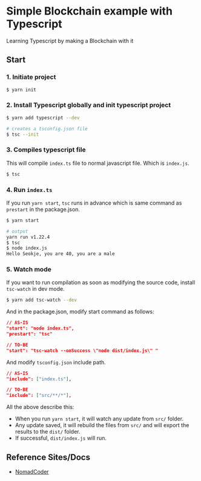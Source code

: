 # Simple Blockchain example with Typescript

Learning Typescript by making a Blockchain with it

## Start

### 1. Initiate project

```bash
$ yarn init
```

### 2. Install Typescript globally and init typescript project

```bash
$ yarn add typescript --dev

# creates a tsconfig.json file
$ tsc --init
```

### 3. Compiles typescript file

  This will compile `index.ts` file to normal javascript file.
  Which is `index.js`.

  ```bash
  $ tsc
  ```

### 4. Run `index.ts`

  If you run `yarn start`, `tsc` runs in advance which is same command as `prestart` in the package.json.

  ```bash
  $ yarn start

  # output
  yarn run v1.22.4
  $ tsc
  $ node index.js
  Hello Seokje, you are 40, you are a male
  ```

### 5. Watch mode

  If you want to run compilation as soon as modifying the source code, install `tsc-watch` in dev mode.

  ```bash
  $ yarn add tsc-watch --dev
  ```

  And in the package.json, modify start command as follows:

  ```json
  // AS-IS
  "start": "node index.ts",
  "prestart": "tsc"

  // TO-BE
  "start": "tsc-watch --onSuccess \"node dist/index.js\" "
  ```

  And modify `tsconfig.json` include path.

  ```json
  // AS-IS
  "include": ["index.ts"],

  // TO-BE
  "include": ["src/**/*"],
  ```

  All the above describe this:
  - When you run `yarn start`, it will watch any update from `src/` folder.
  - Any update saved, it will rebuild the files from `src/` and will export the results to the `dist/` folder.
  - If successful, `dist/index.js` will run. 

## Reference Sites/Docs

- [NomadCoder](https://academy.nomadcoders.co/courses/303219/lectures/4975930)
